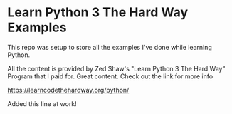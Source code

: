 # Learn Python 3 The Hard Way Examples

This repo was setup to store all the examples I've done while learning Python.

All the content is provided by Zed Shaw's "Learn Python 3 The Hard Way" Program that I paid for. Great content. Check out the link for more info

https://learncodethehardway.org/python/

Added this line at work!
